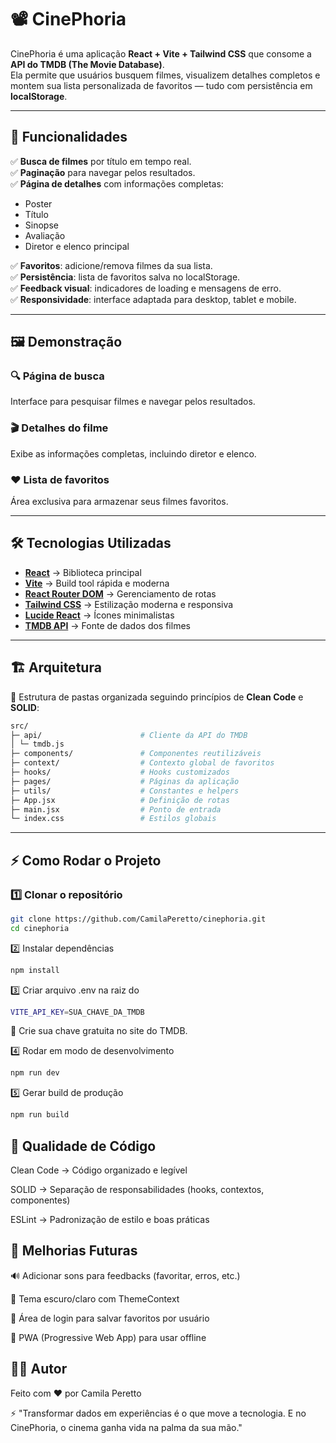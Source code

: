 # 📽️ CinePhoria

CinePhoria é uma aplicação **React + Vite + Tailwind CSS** que consome a **API do TMDB (The Movie Database)**.  
Ela permite que usuários busquem filmes, visualizem detalhes completos e montem sua lista personalizada de favoritos — tudo com persistência em **localStorage**.

---

## 🚀 Funcionalidades

✅ **Busca de filmes** por título em tempo real.  
✅ **Paginação** para navegar pelos resultados.  
✅ **Página de detalhes** com informações completas:
- Poster  
- Título  
- Sinopse  
- Avaliação  
- Diretor e elenco principal  

✅ **Favoritos**: adicione/remova filmes da sua lista.  
✅ **Persistência**: lista de favoritos salva no localStorage.  
✅ **Feedback visual**: indicadores de loading e mensagens de erro.  
✅ **Responsividade**: interface adaptada para desktop, tablet e mobile.  

---

## 🖼️ Demonstração

### 🔍 Página de busca
Interface para pesquisar filmes e navegar pelos resultados.  

### 🎬 Detalhes do filme
Exibe as informações completas, incluindo diretor e elenco.  

### ❤️ Lista de favoritos
Área exclusiva para armazenar seus filmes favoritos.  

---

## 🛠️ Tecnologias Utilizadas

- **[React](https://react.dev/)** → Biblioteca principal  
- **[Vite](https://vitejs.dev/)** → Build tool rápida e moderna  
- **[React Router DOM](https://reactrouter.com/)** → Gerenciamento de rotas  
- **[Tailwind CSS](https://tailwindcss.com/)** → Estilização moderna e responsiva  
- **[Lucide React](https://lucide.dev/)** → Ícones minimalistas  
- **[TMDB API](https://www.themoviedb.org/documentation/api)** → Fonte de dados dos filmes  

---

## 🏗️ Arquitetura

📂 Estrutura de pastas organizada seguindo princípios de **Clean Code** e **SOLID**:
```bash
src/
├─ api/                      # Cliente da API do TMDB
│ └─ tmdb.js
├─ components/               # Componentes reutilizáveis
├─ context/                  # Contexto global de favoritos
├─ hooks/                    # Hooks customizados
├─ pages/                    # Páginas da aplicação
├─ utils/                    # Constantes e helpers
├─ App.jsx                   # Definição de rotas
├─ main.jsx                  # Ponto de entrada
└─ index.css                 # Estilos globais
```

---

## ⚡ Como Rodar o Projeto

### 1️⃣ Clonar o repositório
```bash
git clone https://github.com/CamilaPeretto/cinephoria.git
cd cinephoria
```
2️⃣ Instalar dependências
```bash
npm install
```
3️⃣ Criar arquivo .env na raiz do 
```bash
VITE_API_KEY=SUA_CHAVE_DA_TMDB
```

🔑 Crie sua chave gratuita no site do TMDB.

4️⃣ Rodar em modo de desenvolvimento
```bash
npm run dev
```
5️⃣ Gerar build de produção
```bash
npm run build
```

## 🧪 Qualidade de Código

Clean Code → Código organizado e legível

SOLID → Separação de responsabilidades (hooks, contextos, componentes)

ESLint → Padronização de estilo e boas práticas

## 📌 Melhorias Futuras

🔊 Adicionar sons para feedbacks (favoritar, erros, etc.)

🌙 Tema escuro/claro com ThemeContext

🔐 Área de login para salvar favoritos por usuário

📱 PWA (Progressive Web App) para usar offline

## 👩‍💻 Autor

Feito com ❤️ por Camila Peretto

⚡ "Transformar dados em experiências é o que move a tecnologia. E no CinePhoria, o cinema ganha vida na palma da sua mão."